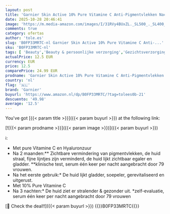 ```yaml
---
layout: post
title: 'Garnier Skin Active 10% Pure Vitamine C Anti-Pigmentvlekken Nachtserum met Hyaluronzuur - 30ml'
date: 2025-10-28 20:46:41
image: 'https://m.media-amazon.com/images/I/31RVy4BUxZL._SL500_._SL400_.jpg'
comments: true
category: ofertas
author: 'tole.es'
slug: 'B0FP33MRTC-nl Garnier Skin Active 10% Pure Vitamine C Anti-...'
sku: 'B0FP33MRTC-nl'
tags: [ 'Beauty','Beauty & persoonlijke verzorging','Gezichtsverzorgingsproducten','Huidverzorging','Nachtverzorging gezicht','Vochtinbrengende middelen voor gezicht','garnier','🇳🇱', ]
actualPrice: 12.5 EUR
currency: EUR
price: 12.5
comparePrice: 24.99 EUR
prodname: 'Garnier Skin Active 10% Pure Vitamine C Anti-Pigmentvlekken Nachtserum met Hyaluronzuur - 30ml'
country: 'nl'
flag: '🇳🇱'
brand: 'Garnier'
buyurl: 'https://www.amazon.nl/dp/B0FP33MRTC/?tag=tolees0b-21'
descuento: '49.98'
average: '12.5'
---
```


You've got [{{< param title >}}]({{< param buyurl >}}) at the following link:

[![{{< param prodname >}}]({{< param image >}})]({{< param buyurl >}})

ℹ️:

- Met pure Vitamine C en Hyaluronzuur
- Na 2 maanden:** Zichtbare vermindering van pigmentvlekken, de huid straal, fijne lijntjes zijn verminderd, de huid lijkt zichtbaar egaler en gladder. **klinische test, serum één keer per nacht aangebracht door 79 vrouwen.
- Na het eerste gebruik:* De huid lijkt gladder, soepeler, gerevitaliseerd en uitgerust.
- Met 10% Pure Vitamine C
- Na 3 nachten:* De huid ziet er stralender & gezonder uit. *zelf-evaluatie, serum één keer per nacht aangebracht door 79 vrouwen

[🛒 Check the deal!!]({{< param buyurl >}})
{{<world>}}B0FP33MRTC{{</world>}}

